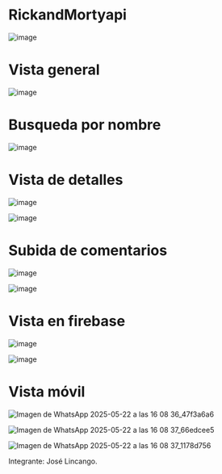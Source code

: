 # RickandMortyapi

![image](https://github.com/user-attachments/assets/63922981-67d1-4b81-a310-2874530a1151)

#
# Vista general

![image](https://github.com/user-attachments/assets/84d4241d-620c-460c-90fe-672e51c12ab1)

#
# Busqueda por nombre

![image](https://github.com/user-attachments/assets/a13afd21-c646-425b-bef6-de789ea61414)

#
# Vista de detalles

![image](https://github.com/user-attachments/assets/d151684e-e81a-46e6-8693-529df6ca55bb)

![image](https://github.com/user-attachments/assets/e5c097bf-8b86-4523-b5f1-bb090634c0ac)


#
# Subida de comentarios

![image](https://github.com/user-attachments/assets/b41a33f0-fe74-413c-8a83-63e4d766bf22)

![image](https://github.com/user-attachments/assets/d5d820de-d9af-4a7d-8df6-bb1f8fe5f6d1)

#
# Vista en firebase

![image](https://github.com/user-attachments/assets/e8d45843-cab6-4526-a8c9-d59c89edda28)

![image](https://github.com/user-attachments/assets/5f2a388c-7fb5-4522-bd2c-ba16de98350d)


#
# Vista móvil

![Imagen de WhatsApp 2025-05-22 a las 16 08 36_47f3a6a6](https://github.com/user-attachments/assets/f07989eb-7154-4d37-8289-c38b331c1206)

![Imagen de WhatsApp 2025-05-22 a las 16 08 37_66edcee5](https://github.com/user-attachments/assets/6203a7da-322b-4bc8-bafa-540527e1f12e)

![Imagen de WhatsApp 2025-05-22 a las 16 08 37_1178d756](https://github.com/user-attachments/assets/d468bf57-7696-42b3-9306-9ae6d5575233)

Integrante: José Lincango.
